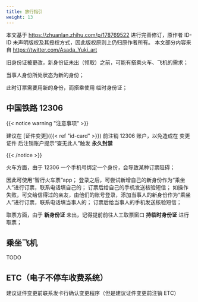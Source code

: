 ```yaml
---
title: 旅行指引
weight: 13
---
```


本文基于 <https://zhuanlan.zhihu.com/p/178769522> 进行完善修订，原作者 ID-ID 未声明版权及其授权方式，因此版权原则上仍归原作者所有。
本文部分内容来自 <https://twitter.com/Asada_Yuki_art>

旧身份证被更改，新身份证未出（领取）之前，可能有搭乘火车、飞机的需求；

当事人身份所处状态为新的身份；

此时订票需要用新的身份，而搭乘使用 临时身份证；

## 中国铁路 12306

{{< notice warning "注意事项" >}}

建议在 [证件变更]({{< ref "id-card" >}}) 前注销 12306 账户，以免造成在 变更证件 后注销账户提示“查无此人”触发 **永久封禁**

{{< /notice >}}

火车方面，由于 12306 一个手机号绑定一个身份，会导致某种订票阻碍；

因此可使用“智行火车票”app；
登录之后，可尝试新增自己的新身份作为“乘坐人”进行订票，联系电话填自己的；
订票后给自己的手机发送核验短信；
如操作失败，可交给信得过的亲友，由他们的账号登录，添加当事人的新身份作为“乘坐人”进行订票，联系电话填当事人的；
订票后给当事人的手机发送核验短信；

取票方面，由于 **新身份证** 未出，记得提前前往人工取票窗口 **持临时身份证** 进行取票；

## 乘坐飞机

TODO

## ETC（电子不停车收费系统）

建议证件变更前联系发卡行确认变更程序（但是建议证件变更前注销 ETC）
